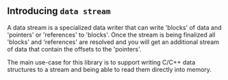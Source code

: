 Introducing `data stream`
------------------

A data stream is a specialized data writer that can write 'blocks' of data and 'pointers' or 'references' to 'blocks'.
Once the stream is being finalized all 'blocks' and 'references' are resolved and you will get an additional stream of 
data that contain the offsets to the 'pointers'.

The main use-case for this library is to support writing C/C++ data structures to a stream and being able to read them
directly into memory.

